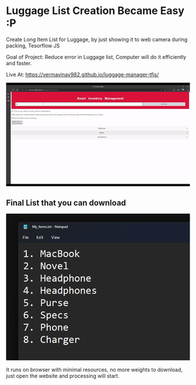 # Luggage List Creation Became Easy :P

Create Long Item List for Luggage, by just showing it to web camera during packing, Tesorflow JS

Goal of Project: Reduce error in Luggage list, Computer will do it efficiently and faster.

Live At: https://vermavinay982.github.io/luggage-manager-tfjs/

![Image](assets/demo.gif)

## Final List that you can download
![Image](assets/List.png)

It runs on browser with minimal resources, no more weights to download, just open the website and processing will start.


